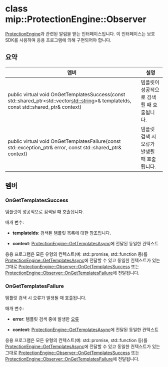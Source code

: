 # <a name="class-mipprotectionengineobserver"></a>class mip::ProtectionEngine::Observer 
[ProtectionEngine](class_mip_protectionengine.md)과 관련된 알림을 받는 인터페이스입니다.
이 인터페이스는 보호 SDK를 사용하여 응용 프로그램에 의해 구현되어야 합니다.
  
## <a name="summary"></a>요약
 멤버                        | 설명                                
--------------------------------|---------------------------------------------
public virtual void OnGetTemplatesSuccess(const std::shared_ptr<std::vector<std::string>>& templateIds, const std::shared_ptr<void>& context)  |  템플릿이 성공적으로 검색될 때 호출됩니다.
public virtual void OnGetTemplatesFailure(const std::exception_ptr& error, const std::shared_ptr<void>& context)  |  템플릿 검색 시 오류가 발생될 때 호출됩니다.
  
## <a name="members"></a>멤버
  
### <a name="ongettemplatessuccess"></a>OnGetTemplatesSuccess
템플릿이 성공적으로 검색될 때 호출됩니다.

매개 변수:  
* **templateIds**: 검색된 템플릿 목록에 대한 참조입니다. 


* **context**: [ProtectionEngine::GetTemplatesAsync](class_mip_protectionengine.md#gettemplatesasync)에 전달된 동일한 컨텍스트


응용 프로그램은 모든 유형의 컨텍스트(예: std::promise, std::function 등)를 [ProtectionEngine::GetTemplatesAsync](class_mip_protectionengine.md#gettemplatesasync)에 전달할 수 있고 동일한 컨텍스트가 있는 그대로 [ProtectionEngine::Observer::OnGetTemplatesSuccess](class_mip_protectionengine_observer.md#ongettemplatessuccess) 또는 [ProtectionEngine::Observer::OnGetTemplatesFailure](class_mip_protectionengine_observer.md#ongettemplatesfailure)에 전달됩니다.
  
### <a name="ongettemplatesfailure"></a>OnGetTemplatesFailure
템플릿 검색 시 오류가 발생될 때 호출됩니다.

매개 변수:  
* **error**: 템플릿 검색 중에 발생한 [오류](class_mip_error.md) 


* **context**: [ProtectionEngine::GetTemplatesAsync](class_mip_protectionengine.md#gettemplatesasync)에 전달된 동일한 컨텍스트


응용 프로그램은 모든 유형의 컨텍스트(예: std::promise, std::function 등)를 [ProtectionEngine::GetTemplatesAsync](class_mip_protectionengine.md#gettemplatesasync)에 전달할 수 있고 동일한 컨텍스트가 있는 그대로 [ProtectionEngine::Observer::OnGetTemplatesSuccess](class_mip_protectionengine_observer.md#ongettemplatessuccess) 또는 [ProtectionEngine::Observer::OnGetTemplatesFailure](class_mip_protectionengine_observer.md#ongettemplatesfailure)에 전달됩니다.